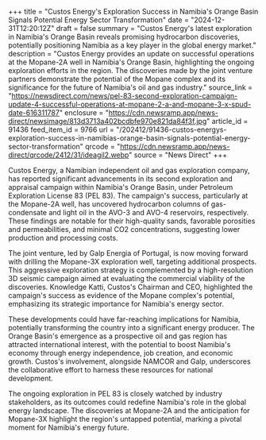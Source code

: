 +++
title = "Custos Energy's Exploration Success in Namibia's Orange Basin Signals Potential Energy Sector Transformation"
date = "2024-12-31T12:20:12Z"
draft = false
summary = "Custos Energy's latest exploration in Namibia's Orange Basin reveals promising hydrocarbon discoveries, potentially positioning Namibia as a key player in the global energy market."
description = "Custos Energy provides an update on successful operations at the Mopane-2A well in Namibia's Orange Basin, highlighting the ongoing exploration efforts in the region. The discoveries made by the joint venture partners demonstrate the potential of the Mopane complex and its significance for the future of Namibia's oil and gas industry."
source_link = "https://newsdirect.com/news/pel-83-second-exploration-campaign-update-4-successful-operations-at-mopane-2-a-and-mopane-3-x-spud-date-616311787"
enclosure = "https://cdn.newsramp.app/news-direct/newsimage/813d3713a402bcdbfe970e821da84f3f.jpg"
article_id = 91436
feed_item_id = 9766
url = "/202412/91436-custos-energys-exploration-success-in-namibias-orange-basin-signals-potential-energy-sector-transformation"
qrcode = "https://cdn.newsramp.app/news-direct/qrcode/2412/31/ideagil2.webp"
source = "News Direct"
+++

<p>Custos Energy, a Namibian independent oil and gas exploration company, has reported significant advancements in its second exploration and appraisal campaign within Namibia's Orange Basin, under Petroleum Exploration License 83 (PEL 83). The campaign's success, particularly at the Mopane-2A well, has uncovered hydrocarbon columns of gas-condensate and light oil in the AVO-3 and AVO-4 reservoirs, respectively. These findings are notable for their high-quality sands, favorable porosities and permeabilities, and minimal CO2 concentrations, suggesting lower production and processing costs.</p><p>The joint venture, led by Galp Energia of Portugal, is now moving forward with drilling the Mopane-3X exploration well, targeting additional prospects. This aggressive exploration strategy is complemented by a high-resolution 3D seismic campaign aimed at evaluating the commercial viability of the discoveries. Knowledge Katti, Custos's Chairman and CEO, highlighted the campaign's success as evidence of the Mopane complex's potential, emphasizing its strategic importance for Namibia's energy sector.</p><p>These developments could have far-reaching implications for Namibia, potentially transforming the country into a significant energy producer. The Orange Basin's emergence as a prospective oil and gas region has attracted international interest, with the potential to boost Namibia's economy through energy independence, job creation, and economic growth. Custos's involvement, alongside NAMCOR and Galp, underscores the collaborative effort to harness these resources for national development.</p><p>The ongoing exploration in PEL 83 is closely watched by industry stakeholders, as its outcomes could redefine Namibia's role in the global energy landscape. The discoveries at Mopane-2A and the anticipation for Mopane-3X highlight the region's untapped potential, marking a pivotal moment for Namibia's energy future.</p>